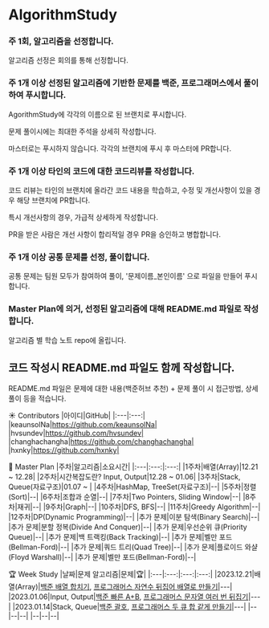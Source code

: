 # AlgorithmStudy

### 주 1회, 알고리즘을 선정합니다. 
<p> 알고리즘 선정은 회의를 통해 선정합니다. </p> 

### 주 1개 이상 선정된 알고리즘에 기반한 문제를 백준, 프로그래머스에서 풀이하여 푸시합니다.
<p> AgorithmStudy에 각각의 이름으로 된 브랜치로 푸시합니다. </p>
<p> 문제 풀이시에는 최대한 주석을 상세히 작성합니다. </p>
<p> 마스터로는 푸시하지 않습니다. 각각의 브랜치에 푸시 후 마스터에 PR합니다. </p>

### 주 1개 이상 타인의 코드에 대한 코드리뷰를 작성합니다. 
<p> 코드 리뷰는 타인의 브랜치에 올라간 코드 내용을 학습하고, 수정 및 개선사항이 있을 경우 해당 브랜치에 PR합니다. </p>
<p> 특시 개선사항의 경우, 가급적 상세하게 작성합니다. </p>
<p> PR을 받은 사람은 개선 사항이 합리적일 경우 PR을 승인하고 병합합니다. </p>

### 주 1개 이상 공통 문제를 선정, 풀이합니다. 
<p> 공통 문제는 팀원 모두가 참여하여 풀이, '문제이름_본인이름' 으로 파일을 만들어 푸시합니다.</p>  

### Master Plan에 의거, 선정된 알고리즘에 대해 README.md 파일로 작성합니다.
<p> 알고리즘 별 학습 노트 repo에 올립니다. </p>

## 코드 작성시 README.md 파일도 함께 작성합니다.
<p> README.md 파일은 문제에 대한 내용(백준허브 추천) + 문제 풀이 시 접근방법, 상세 풀이 등을 적습니다.</p>

☀️ Contributors
|아이디|GitHub|
|:---|:---:|
|keaunsolNa|https://github.com/keaunsolNa|
|hvsundev|https://github.com/hvsundev|
|changhachangha|https://github.com/changhachangha|
|hxnky|https://github.com/hxnky|

🥇 Master Plan
|주차|알고리즘|소요시간|
|:---|:---:|:---:|
|1주차|배열(Array)|12.21 ~ 12.28|
|2주차|시간복잡도란? Input, Output|12.28 ~ 01.06|
|3주차|Stack, Queue(자료구조)|01.07 ~ |
|4주차|HashMap, TreeSet(자료구조)|--|
|5주차|정렬(Sort)|--|
|6주차|조합과 순열|--|
|7주차|Two Pointers, Sliding Window|--|
|8주차|재귀|--|
|9주차|Graph|--|
|10주차|DFS, BFS|--|
|11주차|Greedy Algorithm|--|
|12주차|DP(Dynamic Programming)|--|
|추가 문제|이분 탐색(Binary Search)|--|
|추가 문제|분할 정복(Divide And Conquer)|--|
|추가 문제|우선순위 큐(Priority Queue)|--|
|추가 문제|백 트랙킹(Back Tracking)|--|
|추가 문제|벨만 포드(Bellman-Ford)|--|
|추가 문제|쿼드 트리(Quad Tree)|--|
|추가 문제|플로이드 와샬(Floyd Warshall)|--|
|추가 문제|벨만 포드(Bellman-Ford)|--|

🏆 Week Study 
|날짜|문제 알고리즘|문제|🏆|
|:---|:---:|:---:|:---:|
|2023.12.21|배열(Array)|[백준 배열 합치기](https://www.acmicpc.net/problem/11728), [프로그래머스 자연수 뒤집어 배열로 만들기](https://school.programmers.co.kr/learn/courses/30/lessons/12932)|---|
|2023.01.06|Input, Output|[백준 빠른 A+B](https://www.acmicpc.net/problem/15552), [프로그래머스 문자열 여러 번 뒤집기](https://school.programmers.co.kr/learn/courses/30/lessons/181913)|---|
|2023.01.14|Stack, Queue|[백준 괄호](https://www.acmicpc.net/problem/9012), [프로그래머스 두 큐 합 같게 만들기](https://school.programmers.co.kr/learn/courses/30/lessons/118667)|---|
|--|--|--|
|--|--|--|
